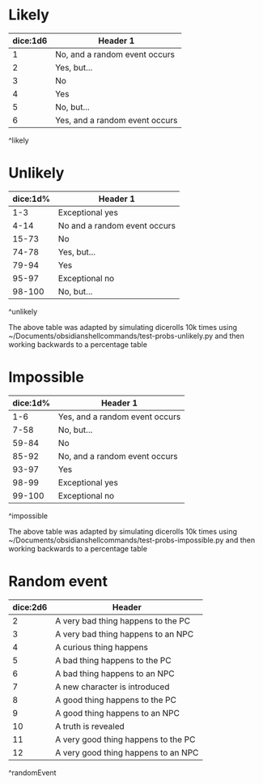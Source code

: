 # Likely

| dice:1d6 | Header 1                       |
| -------- | ------------------------------ |
| 1        | No, and a random event occurs  |
| 2        | Yes, but...                    |
| 3        | No                             |
| 4        | Yes                            |
| 5        | No, but...                     |
| 6        | Yes, and a random event occurs |
^likely

# Unlikely

| dice:1d% | Header 1                     |
| -------- | ---------------------------- |
| 1-3      | Exceptional yes              |
| 4-14     | No and a random event occurs |
| 15-73    | No                           |
| 74-78    | Yes, but...                  |
| 79-94    | Yes                          |
| 95-97    | Exceptional no               |
| 98-100   | No, but...                   |
^unlikely

The above table was adapted by simulating dicerolls 10k times using  ~/Documents/obsidianshellcommands/test-probs-unlikely.py and then working backwards to a percentage table

# Impossible

| dice:1d% | Header 1                       |
| -------- | ------------------------------ |
| 1-6      | Yes, and a random event occurs |
| 7-58     | No, but...                     |
| 59-84    | No                             |
| 85-92    | No, and a random event occurs  |
| 93-97    | Yes                            |
| 98-99    | Exceptional yes                |
| 99-100   | Exceptional no                 |
^impossible

The above table was adapted by simulating dicerolls 10k times using  ~/Documents/obsidianshellcommands/test-probs-impossible.py and then working backwards to a percentage table
# Random event

| dice:2d6 | Header                              |
| -------- | ----------------------------------- |
| 2        | A very bad thing happens to the PC  |
| 3        | A very bad thing happens to an NPC  |
| 4        | A curious thing happens             |
| 5        | A bad thing happens to the PC       |
| 6        | A bad thing happens to an NPC       |
| 7        | A new character is introduced       |
| 8        | A good thing happens to the PC      |
| 9        | A good thing happens to an NPC      |
| 10       | A truth is revealed                 |
| 11       | A very good thing happens to the PC |
| 12       | A very good thing happens to an NPC |
^randomEvent